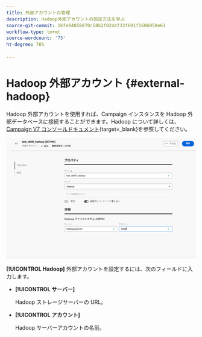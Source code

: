 ```yaml
---
title: 外部アカウントの管理
description: Hadoop外部アカウントの設定方法を学ぶ
source-git-commit: 16fe04858870c58b2f0244f33f691f1606050e61
workflow-type: tm+mt
source-wordcount: '75'
ht-degree: 76%

---
```


# Hadoop 外部アカウント {#external-hadoop}

Hadoop 外部アカウントを使用すれば、Campaign インスタンスを Hadoop 外部データベースに接続することができます。Hadoop について詳しくは、[Campaign V7 コンソールドキュメント](https://experienceleague.adobe.com/ja/docs/campaign-classic/using/installing-campaign-classic/accessing-external-database/configure-fda/config-databases/configure-fda-hadoop){target=_blank}を参照してください。

![Hadoop 外部アカウントの設定を示すスクリーンショット。](assets/external-hadoop.png)

**[!UICONTROL Hadoop]** 外部アカウントを設定するには、次のフィールドに入力します。

* **[!UICONTROL サーバー]**

  Hadoop ストレージサーバーの URL。

* **[!UICONTROL アカウント]**

  Hadoop サーバーアカウントの名前。
